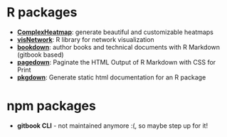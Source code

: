 # R packages
- **[ComplexHeatmap](https://github.com/jokergoo/ComplexHeatmap)**: generate 
beautiful and customizable heatmaps
- **[visNetwork](https://github.com/datastorm-open/visNetwork)**: R library for 
network visualization
- **[bookdown](https://github.com/rstudio/bookdown)**: author books and technical 
documents with R Markdown (gitbook based)
- **[pagedown](https://github.com/rstudio/pagedown)**: Paginate the HTML Output 
of R Markdown with CSS for Print
- **[pkgdown](https://github.com/r-lib/pkgdown)**: Generate static html 
documentation for an R package

# npm packages
- **gitbook CLI** - not maintained anymore :(, so maybe step up for it!
